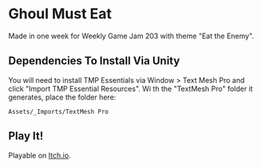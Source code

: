 # Ghoul Must Eat

Made in one week for Weekly Game Jam 203 with theme "Eat the Enemy".


## Dependencies To Install Via Unity

You will need to install TMP Essentials via Window > Text Mesh Pro and click "Import TMP Essential Resources". Wi
th the "TextMesh Pro" folder it generates, place the folder here:

`Assets/_Imports/TextMesh Pro`


## Play It!

Playable on [Itch.io](https://stevepdp.itch.io/ghoul-must-eat).
